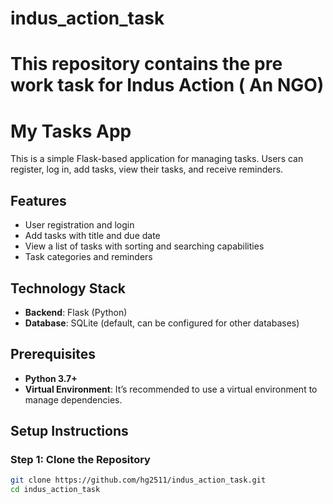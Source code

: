 # indus_action_task
# This repository contains the pre work task for Indus Action ( An NGO)

# My Tasks App

This is a simple Flask-based application for managing tasks. Users can register, log in, add tasks, view their tasks, and receive reminders.

## Features

- User registration and login
- Add tasks with title and due date
- View a list of tasks with sorting and searching capabilities
- Task categories and reminders

## Technology Stack

- **Backend**: Flask (Python)
- **Database**: SQLite (default, can be configured for other databases)


## Prerequisites

- **Python 3.7+**
- **Virtual Environment**: It’s recommended to use a virtual environment to manage dependencies.

## Setup Instructions

### Step 1: Clone the Repository

```bash
git clone https://github.com/hg2511/indus_action_task.git
cd indus_action_task

